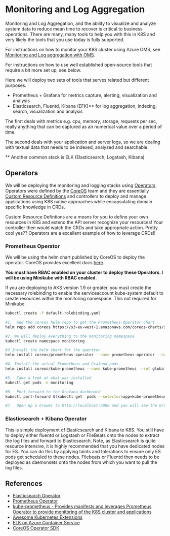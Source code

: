 # Monitoring and Log Aggregation

Monitoring and Log Aggregation, and the ability to visualize and analyze system data to reduce mean time to recover is critical to business operations.  There are many, many tools to help you with this in K8S and very likely the tools that you use today is fully supported.

For instructions on how to monitor your K8S cluster using Azure OMS, see [Monitoring and Log aggregation with OMS](./oms/installing_oms.md).

For instructions on how to use well established open-source tools that require a bit more set up, see below.

Here we will deploy two sets of tools that serves related but different purposes.

- Prometheus + Grafana for metrics capture, alerting, visualization and analysis
- Elasticsearch, Fluentd, Kibana (EFK)** for log aggregation, indexing, search, visualization and analysis

The first deals with metrics e.g. cpu, memory, storage, requests per sec, really anything that can be captured as an numerical value over a period of time.

The second deals with your application and server logs, so we are dealing with textual data that needs to be indexed, analyzed and searchable.

** Another common stack is ELK (Elasticsearch, Logstash, Kibana)

## Operators

We will be deploying the monitoring and logging stacks using [Operators](https://coreos.com/blog/introducing-operators.html).  Operators were defined by the [CoreOS](https://coreos.com/) team and they are essentially [Custom Resource Definitions](https://kubernetes.io/docs/concepts/api-extension/custom-resources/) and controllers to deploy and manage applications using K8S native approaches while encapsulating domain specific knowledge in CRDs.

Custom Resource Defintions are a means for you to define your own resources in K8S and extend the API server recognize your resources!  Your controller then would watch the CRDs and take appropriate action.  Pretty cool yes??  Operators are a excellent example of how to leverage CRDs!!

### Prometheus Operator

We will be using the helm chart published by CoreOS to deploy the operator.  CoreOS provides excellent docs [here](https://coreos.com/operators/prometheus/docs/latest/user-guides/getting-started.html).

**You must have RBAC enabled on your cluster to deploy these Operators.  I will be using Minikube with RBAC enabled.**

If you are deploying to AKS version 1.9 or greater, you must create the necessary rolebinding to enable the serviceaccount kube-system:default to create resources within the monitoring namespace.  This not required for Minikube.

```sh
kubectl create -f default-rolebinding.yaml
```

```sh
#1.  Add the coreos helm repo to get the Prometheus Operator chart
helm repo add coreos https://s3-eu-west-1.amazonaws.com/coreos-charts/stable/

#2. We will deploy everything to the monitoring namespace
kubectl create namespace monitoring

#3 Install the helm chart for the operator
helm install coreos/prometheus-operator --name prometheus-operator --namespace monitoring

#4. Install the actual Prometheus and Grafana pods.
helm install coreos/kube-prometheus --name kube-prometheus --set global.rbacEnable=true --namespace monitoring

#5.  Take a look at what was installed
kubectl get pods -n monitoring

#6.  Port-forward to the Grafana dashboard
kubectl port-forward $(kubectl get  pods --selector=app=kube-prometheus-grafana -n  monitoring --output=jsonpath="{.items..metadata.name}") -n monitoring  3000

#7.  Open up a brower to http://localhost:3000 and you will see the Grafana dashboard.

```

### Elasticsearch + Kibana Operator

This is simple deployment of Elasticsearch and Kibana to K8S.  You still have to deploy either fluentd or Logstash or FileBeats onto the nodes to extract the log files and forward to Elasticsearch.  Note, as Elasticsearch is quite resource intensive, it is highly recommended that you have dedicated nodes for ES.  You can do this by applying taints and tolerations to ensure only ES pods get scheduled to these nodes.  Filebeats or Fluentd then needs to be deployed as daemonsets onto the nodes from which you want to pull the log files.

## References

- [Elasticsearch Operator](https://github.com/upmc-enterprises/elasticsearch-operator)
- [Prometheus Operator](https://github.com/coreos/prometheus-operator/)
- [kube-prometheus - Provides manifests and leverages Prometheus Operator to provide monitoring of the K8S cluster and applications](https://github.com/coreos/prometheus-operator/tree/master/contrib/kube-prometheus)
- [Awesome Kubernetes Extensions](https://github.com/coreos/awesome-kubernetes-extensions)
- [ELK on Azure Container Service](https://github.com/Microsoft/elk-acs-kubernetes)
- [CoreOS Operator SDK](https://coreos.com/blog/introducing-operator-framework)
